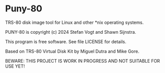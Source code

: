 # Puny-80
TRS-80 disk image tool for Linux and other *nix operating systems.

PUNY-80 is copyright (c) 2024 Stefan Vogt and Shawn Sijnstra. 

This program is free software. See file LICENSE for details.

Based on TRS-80 Virtual Disk Kit by Miguel Dutra and Mike Gore.

BEWARE: THIS PROJECT IS WORK IN PROGRESS AND NOT SUITABLE FOR USE YET!
